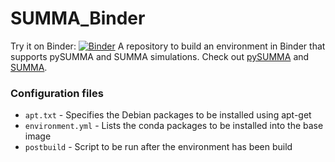 # SUMMA_Binder
Try it on Binder: [![Binder](https://mybinder.org/badge_logo.svg)](https://mybinder.org/v2/gh/DavidChoi76/SUMMA_Binder/master)
A repository to build an environment in Binder that supports pySUMMA and SUMMA simulations.
Check out [pySUMMA](https://github.com/UW-Hydro/pysumma/tree/master) and [SUMMA](https://github.com/NCAR/summa).

### Configuration files
- `apt.txt` - Specifies the Debian packages to be installed using apt-get
- `environment.yml` - Lists the conda packages to be installed into the base image
- `postbuild` -  Script to be run after the environment has been build 

